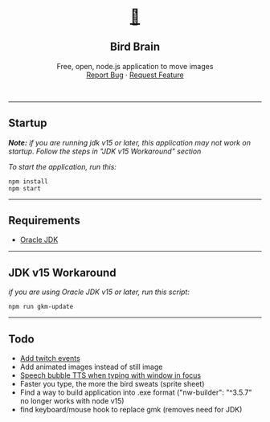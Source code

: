 <br />
<p align="center">
  <a href="https://github.com/bomeers/Bird-Brain">
    <div align="center" style="font-size: 30px">🧠</div>
  </a>

  <h2 align="center">Bird Brain</h2>

  <p align="center">
    Free, open, node.js application to move images
    <br />
    <a href="https://github.com/bomeers/Bird-Brain/issues">Report Bug</a>
    ·
    <a href="https://github.com/bomeers/Bird-Brain/issues">Request Feature</a>
  </p>
</p>
<br>

---
## Startup 

***Note:** if you are running jdk v15 or later, this application may not work on startup. Follow the steps in "JDK v15 Workaround" section*

*To start the application, run this:*

```
npm install
npm start
```

---

## Requirements

- [Oracle JDK](https://www.oracle.com/java/technologies/javase-jdk15-downloads.html)

---

## JDK v15 Workaround

*if you are using Oracle JDK v15 or later, run this script:*
```
npm run gkm-update
```

---

## Todo

* [Add twitch events](https://dev.twitch.tv/docs/eventsub)
* Add animated images instead of still image
* [Speech bubble TTS when typing with window in focus](https://www.npmjs.com/package/google-tts-api)
* Faster you type, the more the bird sweats (sprite sheet)
* Find a way to build application into .exe format ("nw-builder": "^3.5.7" no longer works with node v15)
* find keyboard/mouse hook to replace gmk (removes need for JDK)
